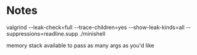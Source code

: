 # Notes

 valgrind --leak-check=full --trace-children=yes --show-leak-kinds=all --suppressions=readline.supp ./minishell

 memory stack available to pass as many args as you'd like